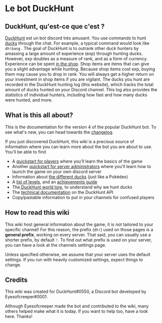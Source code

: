 # Le bot DuckHunt

## DuckHunt, qu'est-ce que c'est ?

[DuckHunt](https://duckhunt.me) est un bot discord très amusant. You use commands to hunt [ducks](players-guide/types-of-ducks.md) through the chat. For example, a typical command would look like `dh!bang` . The goal of DuckHunt is to outrank other duck hunters by amassing a large amount of experience \(exp\) through hunting ducks. However, exp doubles as a measure of rank, and as a form of currency. Experience can be spent [in the shop](https://duckhunt.me/commands/shop). Shop items are items that can give you a slight advantage while hunting. Because shop items cost exp, buying them may cause you to drop in rank. You will always get a higher return on your investment in shop items if you are vigilant. The ducks you hunt are recorded in the DuckHunt hunting log \(this website\), which tracks the total amount of ducks hunted on your Discord channel. This log also provides the statistics of individual hunters, including how fast and how many ducks were hunted, and more.

## What is this all about?

This is the documentation for the version 4 of the popular DuckHunt bot. To see what's new, you can head towards the [changelog](whats-new-in-duckhunt-v4.md).

If you just discovered DuckHunt, this wiki is a precious source of information where you can learn more about the bot you are about to use. You'll be able to find

* A [quickstart for players](players-guide/players-quickstart.md) where you'll learn the basics of the game
* Another [quickstart for server administrators](bot-administration/admin-quickstart.md) where you'll learn how to launch the game on your own discord server
* Information about [the different ducks](players-guide/types-of-ducks.md) \(just like a Pokédex\)
* A [list of levels](players-guide/levels-and-experience.md), and an [achievements guide](players-guide/achievements-guide.md)
* The[ DuckHunt world lore](support-server-lore/why-do-we-hunt-ducks.md), to understand why we hunt ducks
* The [technical documentation](the-duckhunt-api/channels-scores-and-stats.md) on the DuckHunt API
* Copy/pastable information to put in your channels for confused players

## How to read this wiki

This wiki host general information about the game, it is _not_ tailored to your specific channel! For this reason, the prefix \(`dh!`\) used on those pages is a **general prefix**, working on every server. That said, you can usually use a shorter prefix, by default `!`. To find out what prefix is used on your server, you can have a look at the channels settings page.

Unless specified otherwise, we assume that your server uses the default settings. If you run with heavily customized settings, expect things to change.

## Credits

This wiki was created for DuckHunt\#0550, a Discord bot developed by Eyesofcreeper\#0001.

Although Eyesofcreeper made the bot and contributed to the wiki, many others helped make what it is today. If you want to help too, have a look here. Thanks!

